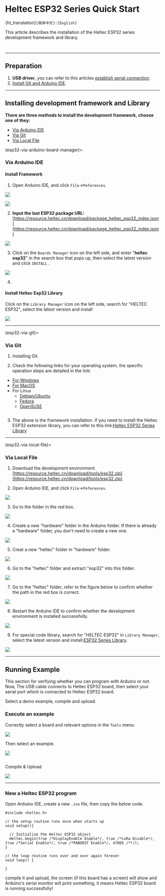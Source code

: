 # Heltec ESP32 Series Quick Start
{ht_translation}`[简体中文]:[English]`

This article describes the installation of the Heltec ESP32 series development framework and library.

``` {tip} LoRaWAN related code has been stripped since version 3.0.0. Heltec ESP32 framework only contains the basic code now, For the special ESP32 codes, For example, LoRa/LoRaWAN related, display function related, factory test code, etc. please install [Heltec ESP32 Series Library](https://github.com/HelTecAutomation/Heltec_ESP32), In this topic, we'll also explain how to install the library.
```

``` {warning} Framework v3.0.0 and Library v2.0.0 are updated together, Older frameworks and libraries are no longer applicable to the new ones.
```

------

## Preparation
1. **USB driver**, you can refer to this articles [establish serial connection](https://docs.heltec.org/general/establish_serial_connection.html).
2. [Install Git and Arduino IDE](https://docs.heltec.org/general/how_to_install_git_and_arduino.html).

------

## Installing development framework and Library
**There are three methods to install the development framework, choose one of they:**

- [Via Arduino IDE](esp32-via-arduino-board-manager)
- [Via Git](esp32-via-git)
- [Via Local File](esp32-via-local-file)

(esp32-via-arduino-board-manager)=
### Via Arduino IDE
#### Install Framework
1. Open Arduino IDE, and click `File`->`Peferences`.

![](img/quick_start/01.png)

![](img/quick_start/02.png)

2. **Input the last ESP32 package URL:** [https://resource.heltec.cn/download/package_heltec_esp32_index.json](https://resource.heltec.cn/download/package_heltec_esp32_index.json)

![](img/quick_start/03.png)

3. Click on the `Boards Manager` icon on the left side, and enter "**heltec esp32**" in the search box that pops up, then select the latest version and click `INSTALL`	.

![](img/quick_start/05.png)

4. 
#### Install Heltec Esp32 Library
Click on the `Library Manager` icon on the left side, search for "HELTEC ESP32", select the latest version and install

![](img/quick_start/lib.png)

------

(esp32-via-git)=

### Via Git

1. Installing Git.

2. Check the following links for your operating system, the specific operation steps are detailed in the link:
- [For Windows](https://github.com/Heltec-Aaron-Lee/WiFi_Kit_series/blob/master/InstallGuide/windows.md)
- [For MacOS](https://github.com/Heltec-Aaron-Lee/WiFi_Kit_series/blob/master/InstallGuide/mac.md)
- For Linux
  - [Debian/Ubuntu](https://github.com/Heltec-Aaron-Lee/WiFi_Kit_series/blob/master/InstallGuide/debian_ubuntu.md)
  - [Fedora](https://github.com/Heltec-Aaron-Lee/WiFi_Kit_series/blob/master/InstallGuide/fedora.md)
  - [OpenSUSE](https://github.com/Heltec-Aaron-Lee/WiFi_Kit_series/blob/master/InstallGuide/opensuse.md)

``` {TIP} After obtaining updates through "git pull", please execute "get. exe" under the path of "Arduino\hardware\heltec\esp32\tools" to obtain the latest compilation tool.
```

3. The above is the framework installation. If you need to install the Heltec ESP32 extension library, you can refer to this link:[Heltec ESP32 Series Library](https://github.com/HelTecAutomation/Heltec_ESP32)

------

(esp32-via-local-file)=

### Via Local File
1. Download the development environment. [https://resource.heltec.cn/download/tools/esp32.zip](https://resource.heltec.cn/download/tools/esp32.zip)

2. Open Arduino IDE, and click `File`->`Peferences`.

![](img/quick_start/01.png)

3. Go to the folder in the red box.

![](img/quick_start/16.png)

4. Create a new "hardware" folder in the Arduino folder. If there is already a "hardware" folder, you don't need to create a new one.

![](img/quick_start/17.png)

5. Creat a new "heltec" folder in "hardware" folder.

![](img/quick_start/heltecfolder.png)

6. Go to the "heltec" folder and extract "esp32" into this folder.

![](img/quick_start/18.png)

7. Go to the "heltec" folder, refer to the figure below to confirm whether the path in the red box is correct.

![](img/quick_start/19.png)

8. Restart the Arduino IDE to confirm whether the development environment is installed successfully.

![](img/quick_start/20.png)

9. For special code library, search for "HELTEC ESP32" in `Library Manager`, select the latest version and install:[ESP32 Series Library](https://github.com/HelTecAutomation/Heltec_ESP32). 

![](img/quick_start/lib.png)

------

## Running Example

This section for verifying whether you can program with Arduino or not. Now, The USB cable connects to Heltec ESP32 board, then select your serial port which is connected to Heltec ESP32 board.

Select a demo example, compile and upload.

### Execute an example 
Correctly select a board and relevant options in the `Tools` menu:

![](img/quick_start/08.png)

Then select an example.

![](img/quick_start/09.jpg)

``` {Tip} To execute the code in a library, you need to mouse over, scroll down, find the library, and find the code in it.

```

Compile & Upload

![](img/quick_start/10.png)

------

### New a Heltec ESP32 program
Open Arduino IDE, create a new  `.ino` file, then copy the below code.

```arduino
#include <heltec.h>

// the setup routine runs once when starts up
void setup(){

  // Initialize the Heltec ESP32 object
  Heltec.begin(true /*DisplayEnable Enable*/, true /*LoRa Disable*/, true /*Serial Enable*/, true /*PABOOST Enable*/, 470E6 /**/);
}

// the loop routine runs over and over again forever
void loop() {

}
```

compile it and upload, the  screen (if this board has a screen) will show and Arduino's serial monitor will print something, it means Heltec ESP32 board is running successfully!

